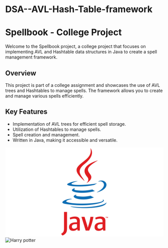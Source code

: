 # DSA--AVL-Hash-Table-framework
# Spellbook - College Project

Welcome to the Spellbook project, a college project that focuses on implementing AVL and Hashtable data structures in Java to create a spell management framework.

## Overview

This project is part of a college assignment and showcases the use of AVL trees and Hashtables to manage spells. The framework allows you to create and manage various spells efficiently.

## Key Features

- Implementation of AVL trees for efficient spell storage.
- Utilization of Hashtables to manage spells.
- Spell creation and management.
- Written in Java, making it accessible and versatile.

![Java Logo](https://github.com/Maimon1191/DSA--AVL-Hash-Table-framework-/blob/main/Java-Logo.jpg)
![Harry potter](image_url)
